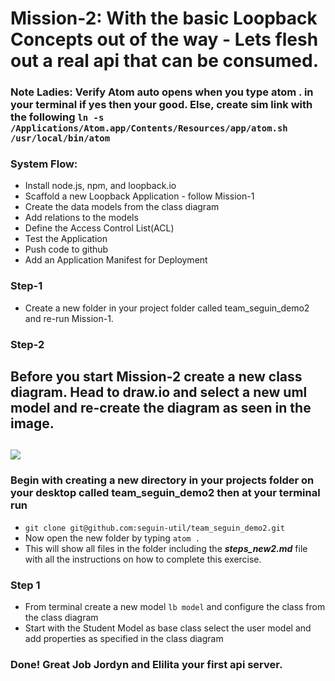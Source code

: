 # Mission-2:  With the basic Loopback Concepts out of the way - Lets flesh out a real api that can be consumed.

### Note Ladies: Verify Atom auto opens when you type atom . in your terminal if yes then your good. Else, create sim link with the following ```ln -s /Applications/Atom.app/Contents/Resources/app/atom.sh /usr/local/bin/atom```

### System Flow:
- Install node.js, npm, and loopback.io
- Scaffold a new Loopback Application - follow Mission-1
- Create the data models from the class diagram
- Add relations to the models
- Define the Access Control List(ACL)
- Test the Application
- Push code to github
- Add an Application Manifest for Deployment

### Step-1
- Create a new folder in your project folder called team_seguin_demo2 and re-run Mission-1.

### Step-2
Before you start Mission-2 create a new class diagram.  Head to draw.io and select a new uml model and re-create the diagram as seen in the image.
---
![](/Users/jsaldana/Downloads/LoopbackUserDiagram.png)
---

### Begin with creating a new directory in your projects folder on your desktop called team_seguin_demo2 then at your terminal run

- ```git clone git@github.com:seguin-util/team_seguin_demo2.git```
- Now open the new folder by typing ```atom .```
- This will show all files in the folder including the ***steps_new2.md*** file with all the instructions on how to complete this exercise.


### Step 1
- From terminal create a new model ```lb model``` and configure the class from the class diagram
- Start with the Student Model as base class select the user model and add properties as specified in the class diagram






### Done! Great Job Jordyn and Elilita your first api server.
